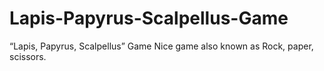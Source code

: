 # Lapis-Papyrus-Scalpellus-Game
“Lapis, Papyrus, Scalpellus” Game
Nice game also known as Rock, paper, scissors.
